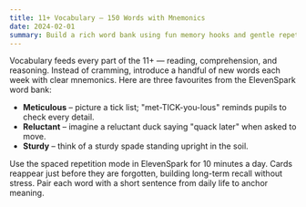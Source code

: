 ```yaml
---
title: 11+ Vocabulary – 150 Words with Mnemonics
date: 2024-02-01
summary: Build a rich word bank using fun memory hooks and gentle repetition.
---
```


Vocabulary feeds every part of the 11+ — reading, comprehension, and reasoning. Instead of cramming, introduce a handful of new
words each week with clear mnemonics. Here are three favourites from the ElevenSpark word bank:

- **Meticulous** – picture a tick list; "met-TICK-you-lous" reminds pupils to check every detail.
- **Reluctant** – imagine a reluctant duck saying "quack later" when asked to move.
- **Sturdy** – think of a sturdy spade standing upright in the soil.

Use the spaced repetition mode in ElevenSpark for 10 minutes a day. Cards reappear just before they are forgotten, building
long-term recall without stress. Pair each word with a short sentence from daily life to anchor meaning.
